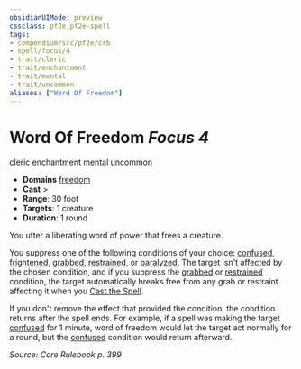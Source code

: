 ```yaml
---
obsidianUIMode: preview
cssclass: pf2e,pf2e-spell
tags:
- compendium/src/pf2e/crb
- spell/focus/4
- trait/cleric
- trait/enchantment
- trait/mental
- trait/uncommon
aliases: ["Word Of Freedom"]
---
```

# Word Of Freedom *Focus 4*   
[cleric](Reference/Rules/Traits/cleric.md "Cleric Class Trait")  [enchantment](enchantment.md "Enchantment School Trait")  [mental](mental.md "Mental Effect Trait")  [uncommon](uncommon.md "Uncommon Rarity Trait")  

- **Domains** [freedom](Reference/Compendium/Setting/domains.md#Freedom)
- **Cast** [>](chapter-9-playing-the-game.md#Actions "Single Action") 
- **Range**: 30 foot
- **Targets**: 1 creature
- **Duration**: 1 round

You utter a liberating word of power that frees a creature.

You suppress one of the following conditions of your choice: [confused](conditions.md#Confused), [frightened](conditions.md#Frightened), [grabbed](conditions.md#Grabbed), [restrained](conditions.md#Restrained), or [paralyzed](conditions.md#Paralyzed). The target isn't affected by the chosen condition, and if you suppress the [grabbed](conditions.md#Grabbed) or [restrained](conditions.md#Restrained) condition, the target automatically breaks free from any grab or restraint affecting it when you [Cast the Spell](cast-a-spell.md).

If you don't remove the effect that provided the condition, the condition returns after the spell ends. For example, if a spell was making the target [confused](conditions.md#Confused) for 1 minute, word of freedom would let the target act normally for a round, but the [confused](conditions.md#Confused) condition would return afterward.

*Source: Core Rulebook p. 399*
